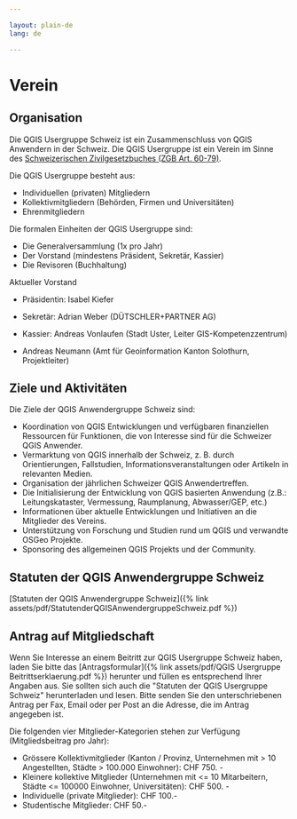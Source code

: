 ```yaml
---

layout: plain-de
lang: de

---
```


<div class="container text-start">
  <div class="row">
    <div class="col-md-12" markdown="1">

# Verein

  </div>
  <div class="row">
    <div class="col-md-6">
      <div markdown="block">

## Organisation

Die QGIS Usergruppe Schweiz ist ein Zusammenschluss von QGIS Anwendern in der Schweiz. Die QGIS Usergruppe ist ein Verein im Sinne des [Schweizerischen Zivilgesetzbuches (ZGB Art. 60-79)](https://www.fedlex.admin.ch/eli/cc/24/233_245_233/de#book_1/tit_2/chap_2).

Die QGIS Usergruppe besteht aus:

* Individuellen (privaten) Mitgliedern
* Kollektivmitgliedern (Behörden, Firmen und Universitäten)
* Ehrenmitgliedern

Die formalen Einheiten der QGIS Usergruppe sind:

* Die Generalversammlung (1x pro Jahr)
* Der Vorstand (mindestens Präsident, Sekretär, Kassier)
* Die Revisoren (Buchhaltung)

Aktueller Vorstand

* Präsidentin: Isabel Kiefer
* Sekretär: Adrian Weber (DÜTSCHLER+PARTNER AG)
* Kassier: Andreas Vonlaufen (Stadt Uster, Leiter GIS-Kompetenzzentrum)
* Andreas Neumann (Amt für Geoinformation Kanton Solothurn, Projektleiter)

    <div class="col-md-6">
      <div markdown="1">

## Ziele und Aktivitäten

Die Ziele der QGIS Anwendergruppe Schweiz sind:

* Koordination von QGIS Entwicklungen und verfügbaren finanziellen Ressourcen für Funktionen, die von Interesse sind für die Schweizer QGIS Anwender.
* Vermarktung von QGIS innerhalb der Schweiz, z. B. durch Orientierungen, Fallstudien, Informationsveranstaltungen oder Artikeln in relevanten Medien.
* Organisation der jährlichen Schweizer QGIS Anwendertreffen.
* Die Initialisierung der Entwicklung von QGIS basierten Anwendung (z.B.: Leitungskataster, Vermessung, Raumplanung, Abwasser/GEP, etc.)
* Informationen über aktuelle Entwicklungen und Initiativen an die Mitglieder des Vereins.
* Unterstützung von Forschung und Studien rund um QGIS und verwandte OSGeo Projekte.
* Sponsoring des allgemeinen QGIS Projekts und der Community.

## Statuten der QGIS Anwendergruppe Schweiz

[Statuten der QGIS Anwendergruppe Schweiz]({% link assets/pdf/StatutenderQGISAnwendergruppeSchweiz.pdf %})

## Antrag auf Mitgliedschaft

Wenn Sie Interesse an einem Beitritt zur QGIS Usergruppe Schweiz haben, laden Sie bitte das [Antragsformular]({% link assets/pdf/QGIS Usergruppe Beitrittserklaerung.pdf %}) herunter und füllen es entsprechend Ihrer Angaben aus. Sie sollten sich auch die "Statuten der QGIS Usergruppe Schweiz" herunterladen und lesen. Bitte senden Sie den unterschriebenen Antrag per Fax, Email oder per Post an die Adresse, die im Antrag angegeben ist.

Die folgenden vier Mitglieder-Kategorien stehen zur Verfügung (Mitgliedsbeitrag pro Jahr):

* Grössere Kollektivmitglieder (Kanton / Provinz, Unternehmen mit > 10 Angestellten, Städte > 100.000 Einwohner): CHF 750. -
* Kleinere kollektive Mitglieder (Unternehmen mit <= 10 Mitarbeitern, Städte <= 100000 Einwohner, Universitäten): CHF 500. -
* Individuelle (private Mitglieder): CHF 100.-
* Studentische Mitglieder: CHF 50.-

</div>
